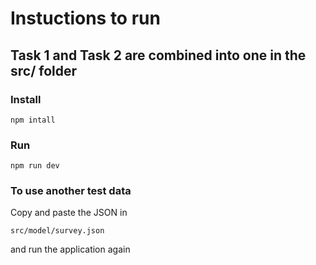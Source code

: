 # Instuctions to run

## Task 1 and Task 2 are combined into one in the src/ folder

### Install

```
npm intall
```

### Run

```
npm run dev
```

### To use another test data

Copy and paste the JSON in

```
src/model/survey.json
```

and run the application again
